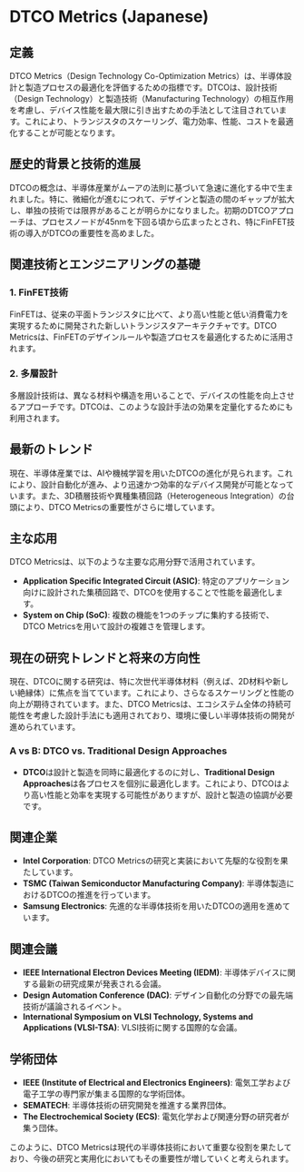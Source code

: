 # DTCO Metrics (Japanese)

## 定義
DTCO Metrics（Design Technology Co-Optimization Metrics）は、半導体設計と製造プロセスの最適化を評価するための指標です。DTCOは、設計技術（Design Technology）と製造技術（Manufacturing Technology）の相互作用を考慮し、デバイス性能を最大限に引き出すための手法として注目されています。これにより、トランジスタのスケーリング、電力効率、性能、コストを最適化することが可能となります。

## 歴史的背景と技術的進展
DTCOの概念は、半導体産業がムーアの法則に基づいて急速に進化する中で生まれました。特に、微細化が進むにつれて、デザインと製造の間のギャップが拡大し、単独の技術では限界があることが明らかになりました。初期のDTCOアプローチは、プロセスノードが45nmを下回る頃から広まったとされ、特にFinFET技術の導入がDTCOの重要性を高めました。

## 関連技術とエンジニアリングの基礎
### 1. FinFET技術
FinFETは、従来の平面トランジスタに比べて、より高い性能と低い消費電力を実現するために開発された新しいトランジスタアーキテクチャです。DTCO Metricsは、FinFETのデザインルールや製造プロセスを最適化するために活用されます。

### 2. 多層設計
多層設計技術は、異なる材料や構造を用いることで、デバイスの性能を向上させるアプローチです。DTCOは、このような設計手法の効果を定量化するためにも利用されます。

## 最新のトレンド
現在、半導体産業では、AIや機械学習を用いたDTCOの進化が見られます。これにより、設計自動化が進み、より迅速かつ効率的なデバイス開発が可能となっています。また、3D積層技術や異種集積回路（Heterogeneous Integration）の台頭により、DTCO Metricsの重要性がさらに増しています。

## 主な応用
DTCO Metricsは、以下のような主要な応用分野で活用されています。
- **Application Specific Integrated Circuit (ASIC)**: 特定のアプリケーション向けに設計された集積回路で、DTCOを使用することで性能を最適化します。
- **System on Chip (SoC)**: 複数の機能を1つのチップに集約する技術で、DTCO Metricsを用いて設計の複雑さを管理します。

## 現在の研究トレンドと将来の方向性
現在、DTCOに関する研究は、特に次世代半導体材料（例えば、2D材料や新しい絶縁体）に焦点を当てています。これにより、さらなるスケーリングと性能の向上が期待されています。また、DTCO Metricsは、エコシステム全体の持続可能性を考慮した設計手法にも適用されており、環境に優しい半導体技術の開発が進められています。

### A vs B: DTCO vs. Traditional Design Approaches
- **DTCO**は設計と製造を同時に最適化するのに対し、**Traditional Design Approaches**は各プロセスを個別に最適化します。これにより、DTCOはより高い性能と効率を実現する可能性がありますが、設計と製造の協調が必要です。

## 関連企業
- **Intel Corporation**: DTCO Metricsの研究と実装において先駆的な役割を果たしています。
- **TSMC (Taiwan Semiconductor Manufacturing Company)**: 半導体製造におけるDTCOの推進を行っています。
- **Samsung Electronics**: 先進的な半導体技術を用いたDTCOの適用を進めています。

## 関連会議
- **IEEE International Electron Devices Meeting (IEDM)**: 半導体デバイスに関する最新の研究成果が発表される会議。
- **Design Automation Conference (DAC)**: デザイン自動化の分野での最先端技術が議論されるイベント。
- **International Symposium on VLSI Technology, Systems and Applications (VLSI-TSA)**: VLSI技術に関する国際的な会議。

## 学術団体
- **IEEE (Institute of Electrical and Electronics Engineers)**: 電気工学および電子工学の専門家が集まる国際的な学術団体。
- **SEMATECH**: 半導体技術の研究開発を推進する業界団体。
- **The Electrochemical Society (ECS)**: 電気化学および関連分野の研究者が集う団体。

このように、DTCO Metricsは現代の半導体技術において重要な役割を果たしており、今後の研究と実用化においてもその重要性が増していくと考えられます。